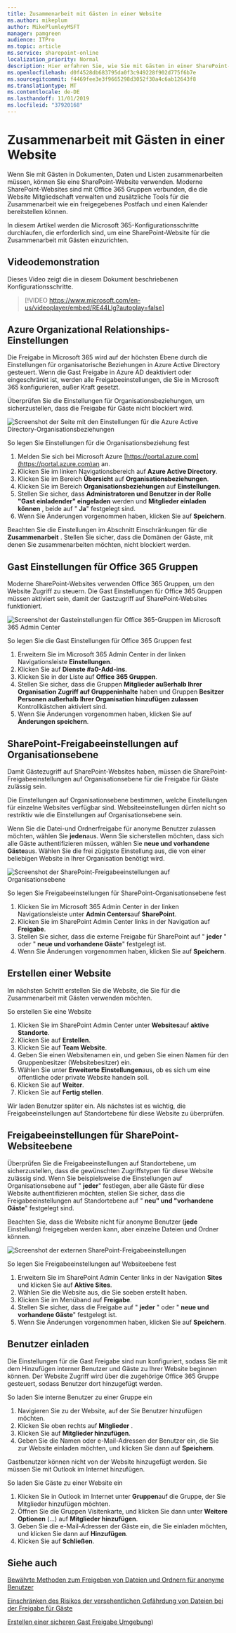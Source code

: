 ```yaml
---
title: Zusammenarbeit mit Gästen in einer Website
ms.author: mikeplum
author: MikePlumleyMSFT
manager: pamgreen
audience: ITPro
ms.topic: article
ms.service: sharepoint-online
localization_priority: Normal
description: Hier erfahren Sie, wie Sie mit Gästen in einer SharePoint-Website zusammenarbeiten.
ms.openlocfilehash: d0f4528db683795da0f3c949228f902d775f6b7e
ms.sourcegitcommit: f4469fee3e3f9665298d3052f30a4c6ab12643f8
ms.translationtype: MT
ms.contentlocale: de-DE
ms.lasthandoff: 11/01/2019
ms.locfileid: "37920168"
---
```

# <a name="collaborate-with-guests-in-a-site"></a>Zusammenarbeit mit Gästen in einer Website

Wenn Sie mit Gästen in Dokumenten, Daten und Listen zusammenarbeiten müssen, können Sie eine SharePoint-Website verwenden. Moderne SharePoint-Websites sind mit Office 365 Gruppen verbunden, die die Website Mitgliedschaft verwalten und zusätzliche Tools für die Zusammenarbeit wie ein freigegebenes Postfach und einen Kalender bereitstellen können.

In diesem Artikel werden die Microsoft 365-Konfigurationsschritte durchlaufen, die erforderlich sind, um eine SharePoint-Website für die Zusammenarbeit mit Gästen einzurichten.

## <a name="video-demonstration"></a>Videodemonstration

Dieses Video zeigt die in diesem Dokument beschriebenen Konfigurationsschritte.</br>

> [!VIDEO https://www.microsoft.com/en-us/videoplayer/embed/RE44Llg?autoplay=false]

## <a name="azure-organizational-relationships-settings"></a>Azure Organizational Relationships-Einstellungen

Die Freigabe in Microsoft 365 wird auf der höchsten Ebene durch die Einstellungen für organisatorische Beziehungen in Azure Active Directory gesteuert. Wenn die Gast Freigabe in Azure AD deaktiviert oder eingeschränkt ist, werden alle Freigabeeinstellungen, die Sie in Microsoft 365 konfigurieren, außer Kraft gesetzt.

Überprüfen Sie die Einstellungen für Organisationsbeziehungen, um sicherzustellen, dass die Freigabe für Gäste nicht blockiert wird.

![Screenshot der Seite mit den Einstellungen für die Azure Active Directory-Organisationsbeziehungen](media/azure-ad-organizational-relationships-settings.png)

So legen Sie Einstellungen für die Organisationsbeziehung fest

1. Melden Sie sich bei Microsoft Azure [https://portal.azure.com](https://portal.azure.com)an an.
2. Klicken Sie im linken Navigationsbereich auf **Azure Active Directory**.
3. Klicken Sie im Bereich **Übersicht** auf **Organisationsbeziehungen**.
4. Klicken Sie im Bereich **Organisationsbeziehungen** auf **Einstellungen**.
5. Stellen Sie sicher, dass **Administratoren und Benutzer in der Rolle "Gast einladender" eingeladen** werden und **Mitglieder einladen können** , beide auf " **Ja**" festgelegt sind.
6. Wenn Sie Änderungen vorgenommen haben, klicken Sie auf **Speichern**.

Beachten Sie die Einstellungen im Abschnitt Einschränkungen für die **Zusammenarbeit** . Stellen Sie sicher, dass die Domänen der Gäste, mit denen Sie zusammenarbeiten möchten, nicht blockiert werden.

## <a name="office-365-groups-guest-settings"></a>Gast Einstellungen für Office 365 Gruppen

Moderne SharePoint-Websites verwenden Office 365 Gruppen, um den Website Zugriff zu steuern. Die Gast Einstellungen für Office 365 Gruppen müssen aktiviert sein, damit der Gastzugriff auf SharePoint-Websites funktioniert.

![Screenshot der Gasteinstellungen für Office 365-Gruppen im Microsoft 365 Admin Center](media/office-365-groups-guest-settings.png)

So legen Sie die Gast Einstellungen für Office 365 Gruppen fest

1. Erweitern Sie im Microsoft 365 Admin Center in der linken Navigationsleiste **Einstellungen**.
2. Klicken Sie auf **Dienste #a0-Add-ins**.
3. Klicken Sie in der Liste auf **Office 365 Gruppen**.
4. Stellen Sie sicher, dass die Gruppen **Mitglieder außerhalb Ihrer Organisation Zugriff auf Gruppeninhalte** haben und Gruppen **Besitzer Personen außerhalb Ihrer Organisation hinzufügen zulassen** Kontrollkästchen aktiviert sind.
5. Wenn Sie Änderungen vorgenommen haben, klicken Sie auf **Änderungen speichern**.


## <a name="sharepoint-organization-level-sharing-settings"></a>SharePoint-Freigabeeinstellungen auf Organisationsebene

Damit Gästezugriff auf SharePoint-Websites haben, müssen die SharePoint-Freigabeeinstellungen auf Organisationsebene für die Freigabe für Gäste zulässig sein.

Die Einstellungen auf Organisationsebene bestimmen, welche Einstellungen für einzelne Websites verfügbar sind. Websiteeinstellungen dürfen nicht so restriktiv wie die Einstellungen auf Organisationsebene sein.

Wenn Sie die Datei-und Ordnerfreigabe für anonyme Benutzer zulassen möchten, wählen Sie **jeden**aus. Wenn Sie sicherstellen möchten, dass sich alle Gäste authentifizieren müssen, wählen Sie **neue und vorhandene Gäste**aus. Wählen Sie die frei zügigste Einstellung aus, die von einer beliebigen Website in Ihrer Organisation benötigt wird.

![Screenshot der SharePoint-Freigabeeinstellungen auf Organisationsebene](media/sharepoint-organization-external-sharing-controls.png)


So legen Sie Freigabeeinstellungen für SharePoint-Organisationsebene fest

1. Klicken Sie im Microsoft 365 Admin Center in der linken Navigationsleiste unter **Admin Centers**auf **SharePoint**.
2. Klicken Sie im SharePoint Admin Center links in der Navigation auf **Freigabe**.
3. Stellen Sie sicher, dass die externe Freigabe für SharePoint auf " **jeder** " oder " **neue und vorhandene Gäste**" festgelegt ist.
4. Wenn Sie Änderungen vorgenommen haben, klicken Sie auf **Speichern**.

## <a name="create-a-site"></a>Erstellen einer Website

Im nächsten Schritt erstellen Sie die Website, die Sie für die Zusammenarbeit mit Gästen verwenden möchten.

So erstellen Sie eine Website
1. Klicken Sie im SharePoint Admin Center unter **Websites**auf **aktive Standorte**.
2. Klicken Sie auf **Erstellen**.
3. Klicken Sie auf **Team Website**.
4. Geben Sie einen Websitenamen ein, und geben Sie einen Namen für den Gruppenbesitzer (Websitebesitzer) ein.
5. Wählen Sie unter **Erweiterte Einstellungen**aus, ob es sich um eine öffentliche oder private Website handeln soll.
6. Klicken Sie auf **Weiter**.
7. Klicken Sie auf **Fertig stellen**.

Wir laden Benutzer später ein. Als nächstes ist es wichtig, die Freigabeeinstellungen auf Standortebene für diese Website zu überprüfen.

## <a name="sharepoint-site-level-sharing-settings"></a>Freigabeeinstellungen für SharePoint-Websiteebene

Überprüfen Sie die Freigabeeinstellungen auf Standortebene, um sicherzustellen, dass die gewünschten Zugriffstypen für diese Website zulässig sind. Wenn Sie beispielsweise die Einstellungen auf Organisationsebene auf " **jeder**" festlegen, aber alle Gäste für diese Website authentifizieren möchten, stellen Sie sicher, dass die Freigabeeinstellungen auf Standortebene auf " **neu" und "vorhandene Gäste**" festgelegt sind.

Beachten Sie, dass die Website nicht für anonyme Benutzer (**jede** Einstellung) freigegeben werden kann, aber einzelne Dateien und Ordner können.

![Screenshot der externen SharePoint-Freigabeeinstellungen](media/sharepoint-site-external-sharing-settings.png)

So legen Sie Freigabeeinstellungen auf Websiteebene fest
1. Erweitern Sie im SharePoint Admin Center links in der Navigation **Sites** und klicken Sie auf **Aktive Sites**.
2. Wählen Sie die Website aus, die Sie soeben erstellt haben.
3. Klicken Sie im Menüband auf **Freigabe**. 
4. Stellen Sie sicher, dass die Freigabe auf " **jeder** " oder " **neue und vorhandene Gäste**" festgelegt ist.
5. Wenn Sie Änderungen vorgenommen haben, klicken Sie auf **Speichern**.

## <a name="invite-users"></a>Benutzer einladen

Die Einstellungen für die Gast Freigabe sind nun konfiguriert, sodass Sie mit dem Hinzufügen interner Benutzer und Gäste zu Ihrer Website beginnen können. Der Website Zugriff wird über die zugehörige Office 365 Gruppe gesteuert, sodass Benutzer dort hinzugefügt werden.

So laden Sie interne Benutzer zu einer Gruppe ein
1. Navigieren Sie zu der Website, auf der Sie Benutzer hinzufügen möchten.
2. Klicken Sie oben rechts auf **Mitglieder** .
3. Klicken Sie auf **Mitglieder hinzufügen**.
4. Geben Sie die Namen oder e-Mail-Adressen der Benutzer ein, die Sie zur Website einladen möchten, und klicken Sie dann auf **Speichern**.

Gastbenutzer können nicht von der Website hinzugefügt werden. Sie müssen Sie mit Outlook im Internet hinzufügen.

So laden Sie Gäste zu einer Website ein
1. Klicken Sie in Outlook im Internet unter **Gruppen**auf die Gruppe, der Sie Mitglieder hinzufügen möchten.
2. Öffnen Sie die Gruppen Visitenkarte, und klicken Sie dann unter **Weitere Optionen** (...) auf **Mitglieder hinzufügen**.
3. Geben Sie die e-Mail-Adressen der Gäste ein, die Sie einladen möchten, und klicken Sie dann auf **Hinzufügen**.
4. Klicken Sie auf **Schließen**.

## <a name="see-also"></a>Siehe auch

[Bewährte Methoden zum Freigeben von Dateien und Ordnern für anonyme Benutzer](best-practices-anonymous-sharing.md)

[Einschränken des Risikos der versehentlichen Gefährdung von Dateien bei der Freigabe für Gäste](sharing-limit-accidental-exposure.md)

[Erstellen einer sicheren Gast Freigabe Umgebung](create-a-secure-guest-sharing-environment.md))

